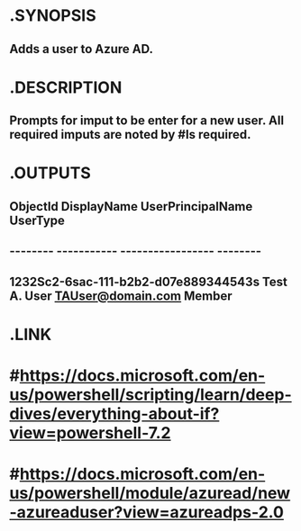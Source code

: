     
#    .SYNOPSIS

##        Adds a user to Azure AD.


#    .DESCRIPTION
        
##        Prompts for imput to be enter for a new user. All required imputs are noted by #Is required.


#    .OUTPUTS
        
##        ObjectId                             DisplayName  UserPrincipalName  UserType
##       --------                             -----------  -----------------  --------
##        1232Sc2-6sac-111-b2b2-d07e889344543s Test A. User  TAUser@domain.com   Member


#    .LINK
        
#        #https://docs.microsoft.com/en-us/powershell/scripting/learn/deep-dives/everything-about-if?view=powershell-7.2

#        #https://docs.microsoft.com/en-us/powershell/module/azuread/new-azureaduser?view=azureadps-2.0